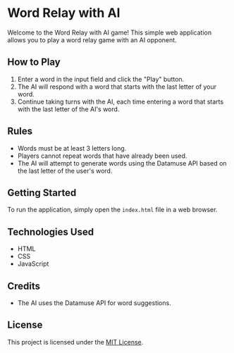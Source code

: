 # Word Relay with AI

Welcome to the Word Relay with AI game! This simple web application allows you to play a word relay game with an AI opponent.

## How to Play

1. Enter a word in the input field and click the "Play" button.
2. The AI will respond with a word that starts with the last letter of your word.
3. Continue taking turns with the AI, each time entering a word that starts with the last letter of the AI's word.

## Rules

- Words must be at least 3 letters long.
- Players cannot repeat words that have already been used.
- The AI will attempt to generate words using the Datamuse API based on the last letter of the user's word.

## Getting Started

To run the application, simply open the `index.html` file in a web browser.

## Technologies Used

- HTML
- CSS
- JavaScript

## Credits

- The AI uses the Datamuse API for word suggestions.

## License

This project is licensed under the [MIT License](LICENSE).
